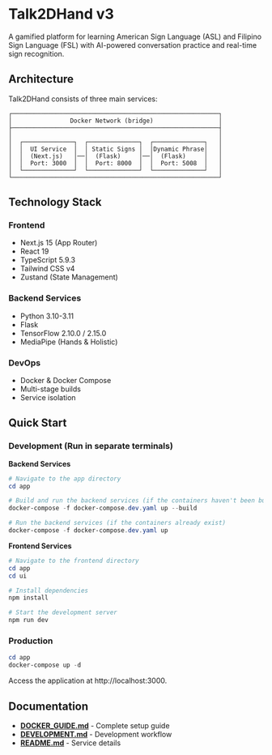 # Talk2DHand v3

A gamified platform for learning American Sign Language (ASL) and Filipino Sign Language (FSL) with AI-powered conversation practice and real-time sign recognition.

## Architecture

Talk2DHand consists of three main services:

```
┌─────────────────────────────────────────────────────────┐
│                Docker Network (bridge)                  │
├─────────────────────────────────────────────────────────┤
│                                                         │
│  ┌──────────────┐  ┌──────────────┐  ┌──────────────┐   │
│  │  UI Service  │  │ Static Signs │  │Dynamic Phrase│   │
│  │  (Next.js)   │──│  (Flask)     │──│  (Flask)     │   │
│  │  Port: 3000  │  │  Port: 8000  │  │  Port: 5008  │   │
│  └──────────────┘  └──────────────┘  └──────────────┘   │
└─────────────────────────────────────────────────────────┘
```

## Technology Stack

### Frontend
- Next.js 15 (App Router)
- React 19
- TypeScript 5.9.3
- Tailwind CSS v4
- Zustand (State Management)

### Backend Services
- Python 3.10-3.11
- Flask
- TensorFlow 2.10.0 / 2.15.0
- MediaPipe (Hands & Holistic)

### DevOps
- Docker & Docker Compose
- Multi-stage builds
- Service isolation

## Quick Start

### Development (Run in separate terminals)
**Backend Services**
```powershell
# Navigate to the app directory
cd app

# Build and run the backend services (if the containers haven't been built yet)
docker-compose -f docker-compose.dev.yaml up --build

# Run the backend services (if the containers already exist)
docker-compose -f docker-compose.dev.yaml up
```

**Frontend Services**
```powershell
# Navigate to the frontend directory
cd app
cd ui

# Install dependencies
npm install

# Start the development server
npm run dev
```

### Production
```powershell
cd app
docker-compose up -d
```

Access the application at http://localhost:3000.

## Documentation

- **[DOCKER_GUIDE.md](app/DOCKER_GUIDE.md)** - Complete setup guide
- **[DEVELOPMENT.md](app/DEVELOPMENT.md)** - Development workflow
- **[README.md](app/README.md)** - Service details
